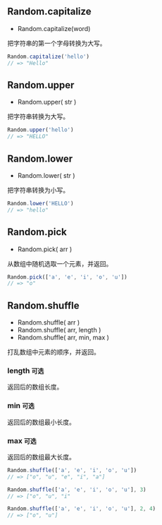## Random.capitalize

* Random.capitalize(word)

把字符串的第一个字母转换为大写。

```js
Random.capitalize('hello')
// => "Hello"
```

## Random.upper

* Random.upper( str )

把字符串转换为大写。

```js
Random.upper('hello')
// => "HELLO"
```

## Random.lower

* Random.lower( str )

把字符串转换为小写。

```js
Random.lower('HELLO')
// => "hello"
```

## Random.pick

* Random.pick( arr )

从数组中随机选取一个元素，并返回。

```js
Random.pick(['a', 'e', 'i', 'o', 'u'])
// => "o"
```

## Random.shuffle

* Random.shuffle( arr )
* Random.shuffle( arr, length )
* Random.shuffle( arr, min, max )

打乱数组中元素的顺序，并返回。

### length `可选`

返回后的数组长度。

### min `可选`

返回后的数组最小长度。

### max `可选`

返回后的数组最大长度。

```js
Random.shuffle(['a', 'e', 'i', 'o', 'u'])
// => ["o", "u", "e", "i", "a"]

Random.shuffle(['a', 'e', 'i', 'o', 'u'], 3)
// => ["o", "u", "i"

Random.shuffle(['a', 'e', 'i', 'o', 'u'], 2, 4)
// => ["o", "u"]
```
